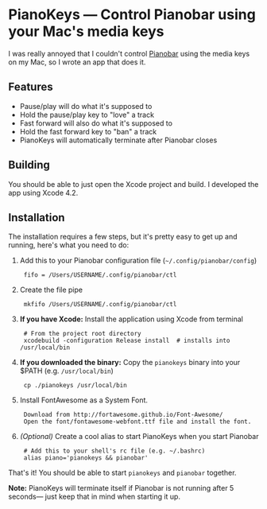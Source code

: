 # PianoKeys — Control Pianobar using your Mac's media keys

I was really annoyed that I couldn't control [Pianobar][pb] using the
media keys on my Mac, so I wrote an app that does it.

[pb]: https://github.com/PromyLOPh/pianobar

## Features

* Pause/play will do what it's supposed to
* Hold the pause/play key to "love" a track
* Fast forward will also do what it's supposed to
* Hold the fast forward key to "ban" a track
* PianoKeys will automatically terminate after Pianobar closes

## Building

You should be able to just open the Xcode project and build. I developed the
app using Xcode 4.2.

## Installation

The installation requires a few steps, but it's pretty easy to get
up and running, here's what you need to do:

1. Add this to your Pianobar configuration file (`~/.config/pianobar/config`)

        fifo = /Users/USERNAME/.config/pianobar/ctl

2. Create the file pipe

        mkfifo /Users/USERNAME/.config/pianobar/ctl

3. **If you have Xcode:** Install the application using Xcode from terminal

        # From the project root directory
        xcodebuild -configuration Release install  # installs into /usr/local/bin

5. **If you downloaded the binary:** Copy the `pianokeys` binary into your $PATH
(e.g. `/usr/local/bin`)

        cp ./pianokeys /usr/local/bin

5. Install FontAwesome as a System Font.
	
		Download from http://fortawesome.github.io/Font-Awesome/
		Open the font/fontawesome-webfont.ttf file and install the font.

6. *(Optional)* Create a cool alias to start PianoKeys when you start Pianobar

        # Add this to your shell's rc file (e.g. ~/.bashrc)
        alias piano='pianokeys && pianobar'


That's it! You should be able to start `pianokeys` and `pianobar` together.

**Note:** PianoKeys will terminate itself if Pianobar is not running after 5
seconds— just keep that in mind when starting it up.
